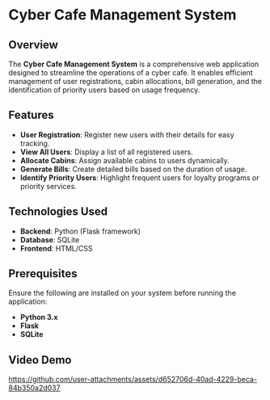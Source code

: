 # Cyber Cafe Management System

## Overview
The **Cyber Cafe Management System** is a comprehensive web application designed to streamline the operations of a cyber cafe. It enables efficient management of user registrations, cabin allocations, bill generation, and the identification of priority users based on usage frequency.

## Features
- **User Registration**: Register new users with their details for easy tracking.
- **View All Users**: Display a list of all registered users.
- **Allocate Cabins**: Assign available cabins to users dynamically.
- **Generate Bills**: Create detailed bills based on the duration of usage.
- **Identify Priority Users**: Highlight frequent users for loyalty programs or priority services.

## Technologies Used
- **Backend**: Python (Flask framework)
- **Database**: SQLite
- **Frontend**: HTML/CSS

## Prerequisites
Ensure the following are installed on your system before running the application:
- **Python 3.x**
- **Flask**
- **SQLite**

## Video Demo


https://github.com/user-attachments/assets/d652706d-40ad-4229-beca-84b350a2d037

